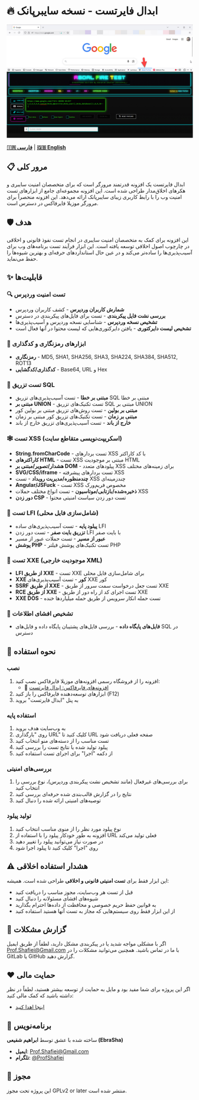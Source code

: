 # 🔥 ابدال فایرتست - نسخه سایبرپانک


<div align="center">
  <img src="scr.jpg" alt="Abdal FireTest Demo">
</div>



**[🇮🇷 فارسی](README.fa.md)** | **[🇬🇧 English](README.md)**

## 📋 مرور کلی
ابدال فایرتست یک افزونه قدرتمند مرورگر است که برای متخصصان امنیت سایبری و هکرهای اخلاق‌مدار طراحی شده است. این افزونه مجموعه‌ای جامع از ابزارهای تست امنیت وب را با رابط کاربری زیبای سایبرپانک ارائه می‌دهد. این افزونه منحصراً برای مرورگر موزیلا فایرفاکس در دسترس است.

## 🛡️ هدف
این افزونه برای کمک به متخصصان امنیت سایبری در انجام تست نفوذ قانونی و اخلاقی در چارچوب اصول اخلاقی توسعه یافته است. این ابزار فرآیند تست برنامه‌های وب برای آسیب‌پذیری‌ها را ساده‌تر می‌کند و در عین حال استانداردهای حرفه‌ای و بهترین شیوه‌ها را حفظ می‌نماید.

## ✨ قابلیت‌ها

### 🔍 تست امنیت وردپرس
- **شمارش کاربران وردپرس** - کشف کاربران وردپرس
- **بررسی نشت فایل پیکربندی** - تست برای فایل‌های پیکربندی در دسترس
- **تشخیص نسخه وردپرس** - شناسایی نسخه وردپرس و آسیب‌پذیری‌ها
- **تشخیص لیست دایرکتوری** - یافتن دایرکتوری‌هایی که لیست محتوا در آنها فعال است

### 🔐 ابزارهای رمزنگاری و کدگذاری
- **رمزنگاری** - MD5, SHA1, SHA256, SHA3, SHA224, SHA384, SHA512, ROT13
- **کدگذاری/کدگشایی** - Base64, URL و Hex

### 💉 تست تزریق SQL
- **مبتنی بر خطا** - تست آسیب‌پذیری‌های تزریق SQL مبتنی بر خطا
- **مبتنی بر UNION** - تست تکنیک‌های تزریق SQL مبتنی بر UNION
- **مبتنی بر بولین** - تست روش‌های تزریق مبتنی بر بولین کور
- **مبتنی بر زمان** - تست تکنیک‌های تزریق کور مبتنی بر زمان
- **خارج از باند** - تست آسیب‌پذیری‌های تزریق خارج از باند

### 🕸️ تست XSS (اسکریپت‌نویسی متقاطع سایت)
- **String.fromCharCode** - تست بردارهای XSS با کد کاراکتر
- **کاراکترهای HTML** - تست XSS مبتنی بر موجودیت HTML
- **هشدار/تصویر/مبتنی بر DOM** - پیلودهای متعدد XSS برای زمینه‌های مختلف
- **SVG/CSS/iframe** - تست بردارهای پیشرفته XSS
- **چندمنظوره/مدیریت رویداد** - تست XSS چندزمینه‌ای
- **Angular/JSFuck** - تست XSS مخصوص فریم‌ورک
- **ذخیره‌شده/بازتابی/موتاسیون** - تست انواع مختلف حملات XSS
- **دور زدن CSP** - تست دور زدن سیاست امنیتی محتوا

### 📁 تست LFI (شامل‌سازی فایل محلی)
- **پیلود پایه** - تست آسیب‌پذیری‌های ساده LFI
- **تزریق بایت صفر** - تست دور زدن LFI با بایت صفر
- **عبور از مسیر** - تست حملات عبور از مسیر
- **پوشش PHP** - تست تکنیک‌های پوشش فیلتر PHP

### 📄 تست XXE (موجودیت خارجی XML)
- **LFI از طریق XXE** - تست XXE برای شامل‌سازی فایل محلی
- **XXE کور** - تست آسیب‌پذیری‌های XXE کور
- **SSRF از طریق XXE** - تست جعل درخواست سمت سرور از طریق XXE
- **RCE از طریق XXE** - تست اجرای کد از راه دور از طریق XXE
- **XXE DOS** - تست حمله انکار سرویس از طریق حمله میلیاردها خنده

### 🔎 تشخیص افشای اطلاعات
- **فایل‌های پایگاه داده** - بررسی فایل‌های پشتیبان پایگاه داده و فایل‌های SQL در دسترس

## 🚀 نحوه استفاده

### نصب
1. افزونه را از فروشگاه رسمی افزونه‌های موزیلا فایرفاکس نصب کنید:
   - 🦊 [افزونه‌های فایرفاکس: ابدال فایرتست](https://addons.mozilla.org/en-US/firefox/addon/abdal-firetest/)
2. ابزارهای توسعه‌دهنده فایرفاکس را باز کنید (F12)
3. به پنل "ابدال فایرتست" بروید

### استفاده پایه
1. به وب‌سایت هدف بروید
2. روی "بارگذاری URL" کلیک کنید تا URL صفحه فعلی دریافت شود
3. تست مناسب را از دسته‌های منو انتخاب کنید
4. پیلود تولید شده یا نتایج تست را بررسی کنید
5. از دکمه "اجرا" برای اجرای تست استفاده کنید

### بررسی‌های امنیتی
1. برای بررسی‌های غیرفعال (مانند تشخیص نشت پیکربندی وردپرس)، نوع بررسی را انتخاب کنید
2. نتایج را در گزارش قالب‌بندی شده حرفه‌ای بررسی کنید
3. توصیه‌های امنیتی ارائه شده را دنبال کنید

### تولید پیلود
1. نوع پیلود مورد نظر را از منوی مناسب انتخاب کنید
2. افزونه به طور خودکار پیلود را با استفاده از URL فعلی تولید می‌کند
3. در صورت نیاز می‌توانید پیلود را تغییر دهید
4. روی "اجرا" کلیک کنید تا پیلود اجرا شود

## ⚠️ هشدار استفاده اخلاقی
این ابزار فقط برای **تست امنیتی قانونی و اخلاقی** طراحی شده است. همیشه:
- قبل از تست هر وب‌سایت، مجوز مناسب را دریافت کنید
- شیوه‌های افشای مسئولانه را دنبال کنید
- به قوانین حفظ حریم خصوصی و محافظت از داده‌ها احترام بگذارید
- از این ابزار فقط روی سیستم‌هایی که مجاز به تست آنها هستید استفاده کنید

## 🐛 گزارش مشکلات
اگر با مشکلی مواجه شدید یا در پیکربندی مشکل دارید، لطفاً از طریق ایمیل Prof.Shafiei@Gmail.com با ما در تماس باشید. همچنین می‌توانید مشکلات را در GitLab یا GitHub گزارش دهید.

## ❤️ حمایت مالی
اگر این پروژه برای شما مفید بود و مایل به حمایت از توسعه بیشتر هستید، لطفاً در نظر داشته باشید که کمک مالی کنید:
- [اینجا اهدا کنید](https://alphajet.ir/abdal-donation)

## 🤵 برنامه‌نویس
ساخته شده با عشق توسط **ابراهیم شفیعی (EbraSha)**
- **ایمیل**: Prof.Shafiei@Gmail.com
- **تلگرام**: [@ProfShafiei](https://t.me/ProfShafiei)

## 📜 مجوز
این پروژه تحت مجوز GPLv2 or later منتشر شده است. 